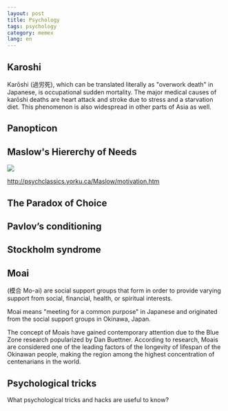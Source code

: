 ```yaml
---
layout: post
title: Psychology
tags: psychology
category: memex
lang: en
--- 
```


## Karoshi

Karōshi (過労死), which can be translated literally as "overwork death" in Japanese, is occupational sudden mortality. The major medical causes of karōshi deaths are heart attack and stroke due to stress and a starvation diet. This phenomenon is also widespread in other parts of Asia as well.

## Panopticon

## Maslow's Hiererchy of Needs

![](images/maslow.png)

http://psychclassics.yorku.ca/Maslow/motivation.htm


## The Paradox of Choice 


## Pavlov’s conditioning

## Stockholm syndrome


## Moai

\(模合 Mo-ai\) are social support groups that form in order to provide varying support from social, financial, health, or spiritual interests. 

Moai means "meeting for a common purpose" in Japanese and originated from the social support groups in Okinawa, Japan. 

The concept of Moais have gained contemporary attention due to the Blue Zone research popularized by Dan Buettner. According to research, Moais are considered one of the leading factors of the longevity of lifespan of the Okinawan people, making the region among the highest concentration of centenarians in the world.

## Psychological tricks

What psychological tricks and hacks are useful to know? 